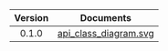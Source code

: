 | Version | Documents |
|:---:|---|
| 0.1.0 |[api_class_diagram.svg](0.1.0/api_class_diagram.svg)<br/>|
